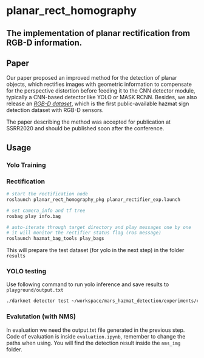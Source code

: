 # planar_rect_homography
The implementation of planar rectification from RGB-D information.
---
## Paper
Our paper proposed an improved method for the detection of planar objects, which rectifies images with geometric information to compensate for the perspective distortion before feeding it to the CNN detector module, typically a CNN-based detector like YOLO or MASK RCNN. Besides, we also release an [*RGB-D dataset*](), which is the first public-available hazmat sign detection dataset with RGB-D sensors. 

The paper describing the method was accepted for publication at SSRR2020 and should be published soon after the conference. 

## Usage

### Yolo Training

### Rectification
```bash
# start the rectification node
roslaunch planar_rect_homography_pkg planar_rectifier_exp.launch
```
```bash
# set camera_info and tf tree
rosbag play info.bag

```
```bash
# auto-iterate through target directory and play messages one by one
# it will monitor the rectifier status flag (ros message)
roslaunch hazmat_bag_tools play_bags
```
This will prepare the test dataset (for yolo in the next step) in the folder ```results```

### YOLO testing
Use following command to run yolo inference and save results to ```playground/output.txt```
```bash
./darknet detector test ~/workspace/mars_hazmat_detection/experiments/cfgs/exp9/hazmat_valid_bag3.data ~/workspace/mars_hazmat_detection/experiments/cfgs/exp9/yolov3-tiny-13.cfg checkpoints_9/yolov3-tiny-13_last.weights -dont_show -ext_output  </home/ernest/playground/input.txt >/home/ernest/playground/output.txt
```
### Evalutation (with NMS)
In evaluation we need the output.txt file generated in the previous step.  
Code of evaluation is inside `evaluation.ipynb`, remember to change the paths when using. You will find the detection result inside the `nms_img` folder.

